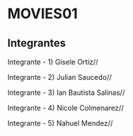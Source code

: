 #  MOVIES01
## Integrantes
 Integrante - 1)
 Gisele Ortiz//

 Integrante - 2)
 Julian Saucedo//

 Integrante - 3)
 Ian Bautista Salinas//

 Integrante - 4)
 Nicole Colmenarez//

 Integrante - 5)
 Nahuel Mendez//


 

